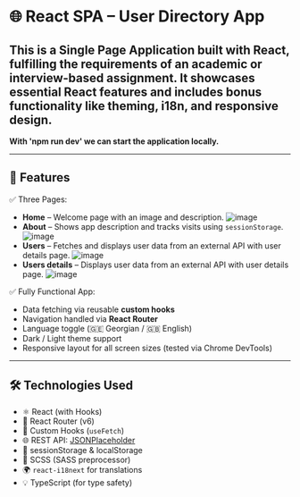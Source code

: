 # 🌐 React SPA – User Directory App

This is a **Single Page Application** built with **React**, fulfilling the requirements of an academic or interview-based assignment. It showcases essential React features and includes bonus functionality like theming, i18n, and responsive design.
---

**With 'npm run dev' we can start the application locally.**

---

## 📌 Features

✅ Three Pages:
- **Home** – Welcome page with an image and description.
![image](https://github.com/user-attachments/assets/16578652-3f8f-4bef-875e-56b30eaaef51)
- **About** – Shows app description and tracks visits using `sessionStorage`.
![image](https://github.com/user-attachments/assets/0b78f7c6-5c96-40c1-b241-311a29d51341)
- **Users** – Fetches and displays user data from an external API with user details page.
![image](https://github.com/user-attachments/assets/db719ac5-3cf6-418e-be91-f4820b7af681)
- **Users details** – Displays user data from an external API with user details page.
![image](https://github.com/user-attachments/assets/54399c7f-1536-41e6-a671-c0989749e769)


✅ Fully Functional App:
- Data fetching via reusable **custom hooks**
- Navigation handled via **React Router**
- Language toggle (🇬🇪 Georgian / 🇬🇧 English)
- Dark / Light theme support
- Responsive layout for all screen sizes (tested via Chrome DevTools)

---

## 🛠️ Technologies Used

- ⚛️ React (with Hooks)
- 🔄 React Router (v6)
- 🎣 Custom Hooks (`useFetch`)
- 🌐 REST API: [JSONPlaceholder](https://jsonplaceholder.typicode.com/users)
- 💾 sessionStorage & localStorage
- 🎨 SCSS (SASS preprocessor)
- 🌍 `react-i18next` for translations
- 💡 TypeScript (for type safety)
